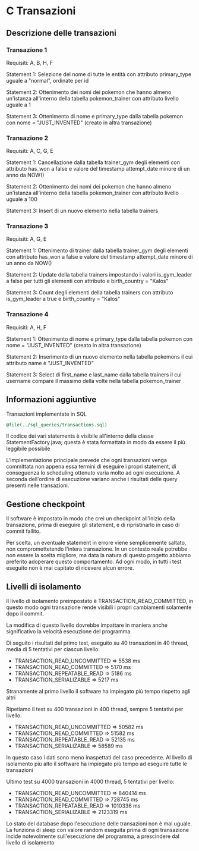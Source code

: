 # C Transazioni
## Descrizione delle transazioni

### Transazione 1

Requisiti: A, B, H, F

Statement 1: Selezione del nome di tutte le entità con attributo primary_type uguale a "normal", ordinate per id

Statement 2: Ottenimento dei nomi dei pokemon che hanno almeno un'istanza all'interno della tabella pokemon_trainer con attributo livello uguale a 1

Statement 3: Ottenimento di nome e primary_type dalla tabella pokemon con nome = "JUST_INVENTED" (creato in altra transazione)

### Transazione 2

Requisiti: A, C, G, E

Statement 1: Cancellazione dalla tabella trainer_gym degli elementi con attributo has_won a false e valore del timestamp attempt_date minore di un anno da NOW()

Statement 2: Ottenimento dei nomi dei pokemon che hanno almeno un'istanza all'interno della tabella pokemon_trainer con attributo livello uguale a 100

Statement 3: Insert di un nuovo elemento nella tabella trainers

### Transazione 3

Requisiti: A, G, E

Statement 1: Ottenimento di trainer dalla tabella trainer_gym degli elementi con attributo has_won a false e valore del timestamp attempt_date minore di un anno da NOW()

Statement 2: Update della tabella trainers impostando i valori is_gym_leader a false per tutti gli elementi con attributo e birth_country = "Kalos"

Statement 3: Count degli elementi della tabella trainers con attributo is_gym_leader a true e birth_country = "Kalos"

### Transazione 4

Requisiti: A, H, F

Statement 1: Ottenimento di nome e primary_type dalla tabella pokemon con nome = "JUST_INVENTED" (creato in altra transazione)

Statement 2: Inserimento di un nuovo elemento nella tabella pokemons il cui attributo name è "JUST_INVENTED"

Statement 3: Select di first_name e last_name dalla tabella trainers il cui username compare il massimo della volte nella tabella pokemon_trainer

## Informazioni aggiuntive
Transazioni implementate in SQL
``` SQL
@file(../sql_queries/transactions.sql)
```

Il codice dei vari statements è visibile all'interno della classe StatementFactory.java; questa è stata formattata in modo da essere il più leggibile possibile

L'implementazione principale prevede che ogni transazioni venga committata non appena essa termini di eseguire i propri statement, di conseguenza lo scheduling ottenuto varia molto ad ogni esecuzione.
A seconda dell'ordine di esecuzione variano anche i risultati delle query presenti nelle transazioni.

## Gestione checkpoint
Il software è impostato in modo che crei un checkpoint all'inizio della transazione, prima di eseguire gli statement, e di ripristinarlo in caso di commit fallito.

Per scelta, un eventuale statement in errore viene semplicemente saltato, non compromettetendo l'intera transazione. 
In un contesto reale potrebbe non essere la scelta migliore, ma data la natura di questo progetto abbiamo preferito adoperare questo comportamento.
Ad ogni modo, in tutti i test eseguito non è mai capitato di ricevere alcun errore.

## Livelli di isolamento
Il livello di isolamento preimpostato è TRANSACTION_READ_COMMITTED, in questo modo ogni transazione rende visibili i propri cambiamenti solamente dopo il commit.

La modifica di questo livello dovrebbe impattare in maniera anche significativo la velocità esecuzione del programma.

Di seguito i risultati del primo test, eseguito su 40 transazioni in 40 thread, media di 5 tentativi per ciascun livello:

- TRANSACTION_READ_UNCOMMITTED  =>  5538 ms
- TRANSACTION_READ_COMMITTED    =>  5170 ms
- TRANSACTION_REPEATABLE_READ   =>  5186 ms
- TRANSACTION_SERIALIZABLE      =>  5217 ms

Stranamente al primo livello il software ha impiegato più tempo rispetto agli altri

Ripetiamo il test su 400 transazioni in 400 thread, sempre 5 tentativi per livello:
- TRANSACTION_READ_UNCOMMITTED  =>  50582 ms
- TRANSACTION_READ_COMMITTED    =>  51582 ms
- TRANSACTION_REPEATABLE_READ   =>  52135 ms
- TRANSACTION_SERIALIZABLE      =>  58589 ms

In questo caso i dati sono meno inaspettati del caso precedente. Al livello di isolamento più alto il software ha impiegato più tempo ad eseguire tutte le transazioni

Ultimo test su 4000 transazioni in 4000 thread, 5 tentativi per livello:
- TRANSACTION_READ_UNCOMMITTED  =>  840414 ms
- TRANSACTION_READ_COMMITTED    =>  728745 ms
- TRANSACTION_REPEATABLE_READ   =>  1010336 ms
- TRANSACTION_SERIALIZABLE      =>  2123319 ms

Lo stato del database dopo l'esecuzione delle transazioni non è mai uguale. La funziona di sleep con valore random eseguita prima di ogni transazione incide notevolmente sull'esecuzione del programma, a prescindere dal livello di isolamento